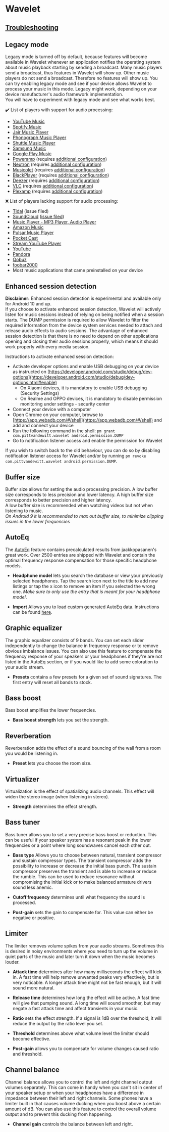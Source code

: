 #  Wavelet

## [Troubleshooting](https://pittvandewitt.github.io/Wavelet/Troubleshooting)

## Legacy mode

Legacy mode is turned off by default, because features will become available in Wavelet whenever an application notifies the operating system about music playback starting by sending a broadcast.  Many music players send a broadcast, thus features in Wavelet will show up.  Other music players do not send a broadcast. Therefore no features will show up. You can try enabling legacy mode and see if your device allows Wavelet to process your music in this mode. Legacy might work, depending on your device manufacturer's audio framework implementation.  
You will have to experiment with legacy mode and see what works best.

:heavy_check_mark: List of players with support for audio processing:
* [YouTube Music](https://play.google.com/store/apps/details?id=com.google.android.apps.youtube.music)
* [Spotify Music](https://play.google.com/store/apps/details?id=com.spotify.music)
* [Jair Music Player](https://play.google.com/store/apps/details?id=aj.jair.music)
* [Phonograph Music Player](https://play.google.com/store/apps/details?id=com.kabouzeid.gramophone)
* [Shuttle Music Player](https://play.google.com/store/apps/details?id=another.music.player)
* [Samsung Music](https://play.google.com/store/apps/details?id=com.sec.android.app.music)
* [Google Play Music](https://play.google.com/store/apps/details?id=com.google.android.music)
* [Poweramp](https://play.google.com/store/apps/details?id=com.maxmpz.audioplayer) (requires [additional configuration](https://pittvandewitt.github.io/Wavelet/Configuration#poweramp))
* [Neutron](https://play.google.com/store/apps/details?id=com.neutroncode.mp) (requires [additional configuration](https://pittvandewitt.github.io/Wavelet/Configuration#neutron))
* [Musicolet](https://play.google.com/store/apps/details?id=in.krosbits.musicolet) (requires [additional configuration](https://pittvandewitt.github.io/Wavelet/Configuration#musicolet))
* [BlackPlayer](https://play.google.com/store/apps/details?id=com.musicplayer.blackplayerfree) (requires [additional configuration](https://pittvandewitt.github.io/Wavelet/Configuration#blackplayer))
* [Deezer](https://play.google.com/store/apps/details?id=deezer.android.app) (requires [additional configuration](https://pittvandewitt.github.io/Wavelet/Configuration#deezer))
* [VLC](https://play.google.com/store/apps/details?id=org.videolan.vlc) (requires [additional configuration](https://pittvandewitt.github.io/Wavelet/Configuration#vlc))
* [Plexamp](https://play.google.com/store/apps/details?id=tv.plex.labs.plexamp) (requires [additional configuration](https://pittvandewitt.github.io/Wavelet/Configuration#plexamp))

:x: List of players lacking support for audio processing:
* [Tidal](https://play.google.com/store/apps/details?id=com.aspiro.tidal) (issue filed)
* [SoundCloud](https://play.google.com/store/apps/details?id=com.soundcloud.android) ([issue filed](https://help.soundcloud.com/requests/483626/))
* [Music Player - MP3 Player, Audio Player](https://play.google.com/store/apps/details?id=musicplayer.musicapps.music.mp3player)
* [Amazon Music](https://play.google.com/store/apps/details?id=com.amazon.mp3)
* [Pulsar Music Player](https://play.google.com/store/apps/details?id=com.rhmsoft.pulsar)
* [Pocket Cast](https://play.google.com/store/apps/details?id=au.com.shiftyjelly.pocketcasts)
* [Stream YouTube Player](https://play.google.com/store/apps/details?id=com.djit.apps.stream)
* [YouTube](https://play.google.com/store/apps/details?id=com.google.android.youtube)
* [Pandora](https://play.google.com/store/apps/details?id=com.pandora.android)
* [Qobuz](https://play.google.com/store/apps/details?id=com.qobuz.music)
* [foobar2000](https://play.google.com/store/apps/details?id=com.foobar2000.foobar2000)
* Most music applications that came preinstalled on your device

## Enhanced session detection

**Disclaimer:** Enhanced session detection is experimental and available only for Android 10 and up.  
If you choose to activate enhanced session detection, Wavelet will actively listen for music sessions instead of relying on being notified when a session starts. The DUMP permission is required to allow Wavelet to filter the required information from the device system services needed to attach and release audio effects to audio sessions. The advantage of enhanced session detection is that there is no need to depend on other applications opening and closing their audio sessions properly, which means it should work properly with every media session.

Instructions to activate enhanced session detection:

- Activate developer options and enable USB debugging on your device as instructed on [https://developer.android.com/studio/debug/dev-options](https://developer.android.com/studio/debug/dev-options.html#enable)
  - On Xiaomi devices, it is mandatory to enable USB debugging (Security Settings)
  - On Realme and OPPO devices, it is mandatory to disable permission monitoring under settings - security center
- Connect your device with a computer
- Open Chrome on your computer, browse to [https://app.webadb.com/#/shell](https://app.webadb.com/#/shell)
and add and connect your device
- Run the following command in the shell: `pm grant com.pittvandewitt.wavelet android.permission.DUMP`
- Go to notification listener access and enable the permission for Wavelet

If you wish to switch back to the old behaviour, you can do so by disabling notification listener access for Wavelet and/or by running `pm revoke com.pittvandewitt.wavelet android.permission.DUMP`.

## Buffer size

Buffer size allows for setting the audio processing precision. A low buffer size corresponds to less precision and lower latency. A high buffer size corresponds to better precision and higher latency.  
A low buffer size is recommended when watching videos but not when listening to music.  
*On Android 9 it is recommended to max out buffer size, to minimize clipping issues in the lower frequencies*

## AutoEq

The [AutoEq](https://github.com/jaakkopasanen/AutoEq) feature contains precalculated results from jaakkopasanen's great work. Over 2500 entries are shipped with Wavelet and contain the optimal frequency response compensation for those specific headphone models.

- __Headphone model__ lets you search the database or view your previously selected headphones. Tap the search icon next to the title to add new listings or tap the x icon to remove an item if you selected the wrong one. *Make sure to only use the entry that is meant for your headphone model*.

- __Import__ Allows you to load custom generated AutoEq data. Instructions can be found [here](https://pittvandewitt.github.io/Wavelet/Import).

## Graphic equalizer

The graphic equalizer consists of 9 bands. You can set each slider independently to change the balance in frequency response or to remove obvious imbalance issues. You can also use this feature to compensate the frequency response of your speakers or your headphones if they're are not listed in the AutoEq section, or if you would like to add some coloration to your audio stream.

- __Presets__ contains a few presets for a given set of sound signatures. The first entry will reset all bands to stock.

## Bass boost

Bass boost amplifies the lower frequencies.

- __Bass boost strength__ lets you set the strength.

## Reverberation

Reverberation adds the effect of a sound bouncing of the wall from a room you would be listening in.

- __Preset__ lets you choose the room size.

## Virtualizer

Virtualization is the effect of spatializing audio channels. This effect will widen the stereo image (when listening in stereo).

- __Strength__ determines the effect strength.

## Bass tuner

Bass tuner allows you to set a very precise bass boost or reduction. This can be useful if your speaker system has a resonant peak in the lower frequencies or a point where long soundwaves cancel each other out.

- __Bass type__ Allows you to choose between natural, transient compressor and sustain compressor types. The transient compressor adds the possibility to increase or decrease the initial bass punch. The sustain compressor preserves the transient and is able to increase or reduce the rumble. This can be used to reduce resonance without compromising the initial kick or to make balanced armature drivers sound less anemic.

- __Cutoff frequency__ determines until what frequency the sound is processed.

- __Post-gain__ sets the gain to compensate for. This value can either be negative or positive.

## Limiter

The limiter removes volume spikes from your audio streams. Sometimes this is desired in noisy environments where you need to turn up the volume in quiet parts of the music and later turn it down when the music becomes louder.

- __Attack time__ determines after how many milliseconds the effect will kick in. A fast time will help remove unwanted peaks very effectively, but is very noticable. A longer attack time might not be fast enough, but it will sound more natural.

- __Release time__ determines how long the effect will be active. A fast time will give that pumping sound. A long time will sound smoother, but may negate a fast attack time and affect transients in your music.

- __Ratio__ sets the effect strength. If a signal is 1dB over the threshold, it will reduce the output by the ratio level you set.

- __Threshold__ determines above what volume level the limiter should become effective.

- __Post-gain__ allows you to compensate for volume changes caused ratio and threshold.

## Channel balance

Channel balance allows you to control the left and right channel output volumes separately. This can come in handy when you can't sit in center of your speaker setup or when your headphones have a difference in impedance between their left and right channels.
Some phones have a limiter built in that causes volume ducking when you boost above a certain amount of dB. You can also use this feature to control the overall volume output and to prevent this ducking from happening.

- __Channel gain__ controls the balance between left and right.
